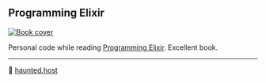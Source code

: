 ## Programming Elixir

[![Book cover](book-cover.jpg)](https://pragprog.com/book/elixir/programming-elixir)

Personal code while reading [Programming Elixir](https://pragprog.com/book/elixir/programming-elixir). Excellent book.

---
👻 [haunted.host](https://www.haunted.host)
